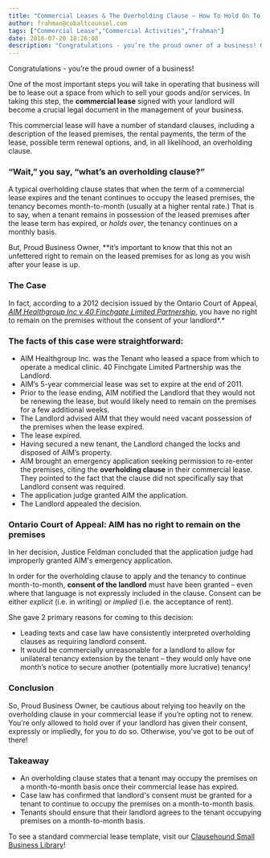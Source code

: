 ```yaml
---
title: "Commercial Leases & The Overholding Clause – How To Hold On To Your Space After Your Lease Term Ends"
author: frahman@cobaltcounsel.com
tags: ["Commercial Lease","Commercial Activities","frahman"]
date: 2016-07-20 18:26:08
description: "Congratulations - you’re the proud owner of a business! One of the most important steps you will take in operating that business will be to lease out a space from which to sell your goods and/or services. This commercial lease will have a number of standard clauses, including a description of the leased premises, the rental payments, the term of the lease, possible term renewal options, and, in all likelihood, an overholding clause."
---
```


 



Congratulations - you’re the proud owner of a business!

One of the most important steps you will take in operating that business will be to lease out a space from which to sell your goods and/or services. In taking this step, the **commercial lease** signed with your landlord will become a crucial legal document in the management of your business.

This commercial lease will have a number of standard clauses, including a description of the leased premises, the rental payments, the term of the lease, possible term renewal options, and, in all likelihood, an overholding clause.

### “Wait,” you say, “what’s an overholding clause?”

A typical overholding clause states that when the term of a commercial lease expires and the tenant continues to occupy the leased premises, the tenancy becomes month-to-month (usually at a higher rental rate.) That is to say, when a tenant remains in possession of the leased premises after the lease term has expired, or *holds over*, the tenancy continues on a monthly basis.

But, Proud Business Owner, **it’s important to know that this not an unfettered right to remain on the leased premises for as long as you wish after your lease is up.

### The Case

In fact, according to a 2012 decision issued by the Ontario Court of Appeal, [*AIM Healthgroup Inc v 40 Finchgate Limited Partnership*](http://www.canlii.org/en/on/onca/doc/2012/2012onca795/2012onca795.html), you have no right to remain on the premises without the consent of your landlord*.*

### The facts of this case were straightforward:

- AIM Healthgroup Inc. was the Tenant who leased a space from which to operate a medical clinic. 40 Finchgate Limited Partnership was the Landlord.
- AIM’s 5-year commercial lease was set to expire at the end of 2011.
- Prior to the lease ending, AIM notified the Landlord that they would not be renewing the lease, but would likely need to remain on the premises for a few additional weeks.
- The Landlord advised AIM that they would need vacant possession of the premises when the lease expired.
- The lease expired.
- Having secured a new tenant, the Landlord changed the locks and disposed of AIM’s property.
- AIM brought an emergency application seeking permission to re-enter the premises, citing the **overholding clause** in their commercial lease. They pointed to the fact that the clause did not specifically say that Landlord consent was required.
- The application judge granted AIM the application.
- The Landlord appealed the decision.

### Ontario Court of Appeal: AIM has no right to remain on the premises

In her decision, Justice Feldman concluded that the application judge had improperly granted AIM's emergency application.

In order for the overholding clause to apply and the tenancy to continue month-to-month, **consent of the landlord** must have been granted – even where that language is not expressly included in the clause. Consent can be either *explicit* (i.e. in writing) or *implied* (i.e. the acceptance of rent).

She gave 2 primary reasons for coming to this decision:

- Leading texts and case law have consistently interpreted overholding clauses as requiring landlord consent.
- It would be commercially unreasonable for a landlord to allow for unilateral tenancy extension by the tenant – they would only have one month’s notice to secure another (potentially more lucrative) tenancy!

### Conclusion

So, Proud Business Owner, be cautious about relying too heavily on the overholding clause in your commercial lease if you’re opting not to renew. You’re only allowed to hold over if your landlord has given their consent, expressly or impliedly, for you to do so. Otherwise, you’ve got to be out of there!

### Takeaway
- An overholding clause states that a tenant may occupy the premises on a month-to-month basis once their commercial lease has expired.
- Case law has confirmed that landlord's consent must be granted for a tenant to continue to occupy the premises on a month-to-month basis.
- Tenants should ensure that their landlord agrees to the tenant occupying premises on a month-to-month basis.

 

To see a standard commercial lease template, visit our [Clausehound Small Business Library](https://www.clausehound.com/documents/)!
